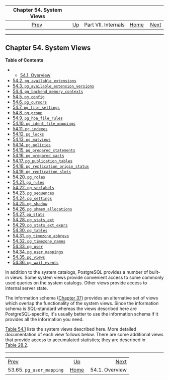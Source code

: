 <!--?xml version="1.0" encoding="UTF-8" standalone="no"?-->

|                    Chapter 54. System Views                    |                                            |                     |                                                       |                                               |
| :------------------------------------------------------------: | :----------------------------------------- | :-----------------: | ----------------------------------------------------: | --------------------------------------------: |
| [Prev](catalog-pg-user-mapping.html "53.65. pg_user_mapping")  | [Up](internals.html "Part VII. Internals") | Part VII. Internals | [Home](index.html "PostgreSQL 17devel Documentation") |  [Next](views-overview.html "54.1. Overview") |

***

## Chapter 54. System Views

**Table of Contents**

  * *   [54.1. Overview](views-overview.html)
* [54.2. `pg_available_extensions`](view-pg-available-extensions.html)
* [54.3. `pg_available_extension_versions`](view-pg-available-extension-versions.html)
* [54.4. `pg_backend_memory_contexts`](view-pg-backend-memory-contexts.html)
* [54.5. `pg_config`](view-pg-config.html)
* [54.6. `pg_cursors`](view-pg-cursors.html)
* [54.7. `pg_file_settings`](view-pg-file-settings.html)
* [54.8. `pg_group`](view-pg-group.html)
* [54.9. `pg_hba_file_rules`](view-pg-hba-file-rules.html)
* [54.10. `pg_ident_file_mappings`](view-pg-ident-file-mappings.html)
* [54.11. `pg_indexes`](view-pg-indexes.html)
* [54.12. `pg_locks`](view-pg-locks.html)
* [54.13. `pg_matviews`](view-pg-matviews.html)
* [54.14. `pg_policies`](view-pg-policies.html)
* [54.15. `pg_prepared_statements`](view-pg-prepared-statements.html)
* [54.16. `pg_prepared_xacts`](view-pg-prepared-xacts.html)
* [54.17. `pg_publication_tables`](view-pg-publication-tables.html)
* [54.18. `pg_replication_origin_status`](view-pg-replication-origin-status.html)
* [54.19. `pg_replication_slots`](view-pg-replication-slots.html)
* [54.20. `pg_roles`](view-pg-roles.html)
* [54.21. `pg_rules`](view-pg-rules.html)
* [54.22. `pg_seclabels`](view-pg-seclabels.html)
* [54.23. `pg_sequences`](view-pg-sequences.html)
* [54.24. `pg_settings`](view-pg-settings.html)
* [54.25. `pg_shadow`](view-pg-shadow.html)
* [54.26. `pg_shmem_allocations`](view-pg-shmem-allocations.html)
* [54.27. `pg_stats`](view-pg-stats.html)
* [54.28. `pg_stats_ext`](view-pg-stats-ext.html)
* [54.29. `pg_stats_ext_exprs`](view-pg-stats-ext-exprs.html)
* [54.30. `pg_tables`](view-pg-tables.html)
* [54.31. `pg_timezone_abbrevs`](view-pg-timezone-abbrevs.html)
* [54.32. `pg_timezone_names`](view-pg-timezone-names.html)
* [54.33. `pg_user`](view-pg-user.html)
* [54.34. `pg_user_mappings`](view-pg-user-mappings.html)
* [54.35. `pg_views`](view-pg-views.html)
* [54.36. `pg_wait_events`](view-pg-wait-events.html)

In addition to the system catalogs, PostgreSQL provides a number of built-in views. Some system views provide convenient access to some commonly used queries on the system catalogs. Other views provide access to internal server state.

The information schema ([Chapter 37](information-schema.html "Chapter 37. The Information Schema")) provides an alternative set of views which overlap the functionality of the system views. Since the information schema is SQL-standard whereas the views described here are PostgreSQL-specific, it's usually better to use the information schema if it provides all the information you need.

[Table 54.1](views-overview.html#VIEW-TABLE "Table 54.1. System Views") lists the system views described here. More detailed documentation of each view follows below. There are some additional views that provide access to accumulated statistics; they are described in [Table 28.2](monitoring-stats.html#MONITORING-STATS-VIEWS-TABLE "Table 28.2. Collected Statistics Views").

***

|                                                                |                                                       |                                               |
| :------------------------------------------------------------- | :---------------------------------------------------: | --------------------------------------------: |
| [Prev](catalog-pg-user-mapping.html "53.65. pg_user_mapping")  |       [Up](internals.html "Part VII. Internals")      |  [Next](views-overview.html "54.1. Overview") |
| 53.65. `pg_user_mapping`                                       | [Home](index.html "PostgreSQL 17devel Documentation") |                                54.1. Overview |
